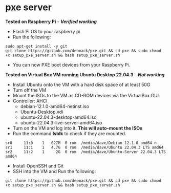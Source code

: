 # pxe server

**Tested on Raspberry Pi** - _**Verified working**_
- Flash Pi OS to your raspberry pi
- Run the following:
```
sudo apt-get install -y git
git clone https://github.com/deemack/pxe.git && cd pxe && sudo chmod +x setup_pxe_server.sh && bash setup_pxe_server.sh
```
- You can now PXE boot devices from your Raspberry Pi.

  
**Tested on Virtual Box VM running Ubuntu Desktop 22.04.3** - _**Not working**_
- Install Ubuntu onto the VM with a hard disk space of at least 50G
- Turn off the VM
- Mount the ISOs to the VM as CD-ROM devices via the VirtualBox GUI
- Controller: AHCI  
  - debian-12.1.0-amd64-netinst.iso
  - Ubuntu-Desktop.vdi
  - ubuntu-22.04.3-desktop-amd64.iso
  - ubuntu-22.04.3-live-server-amd64.iso
- Turn on the VM and log into it. **This will auto-mount the ISOs**
- Run the command **lsblk** to check if they are mounted.
````
sr0     11:0    1   627M  0 rom  /media/dave/Debian 12.1.0 amd64 n
sr1     11:1    1   4.7G  0 rom  /media/dave/Ubuntu 22.04.3 LTS amd64
sr2     11:2    1     2G  0 rom  /media/dave/Ubuntu-Server 22.04.3 LTS amd64
````
- Install OpenSSH and Git
- SSH into the VM and Run the following:
````
git clone https://github.com/deemack/pxe.git && cd pxe && sudo chmod +x setup_pxe_server.sh && bash setup_pxe_server.sh
````
